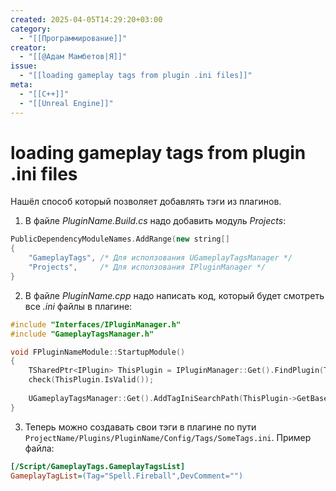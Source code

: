 ```yaml
---
created: 2025-04-05T14:29:20+03:00
category:
  - "[[Программирование]]"
creator:
  - "[[@Адам Мамбетов|Я]]"
issue:
  - "[[loading gameplay tags from plugin .ini files]]"
meta:
  - "[[C++]]"
  - "[[Unreal Engine]]"
---
```


# loading gameplay tags from plugin .ini files
Нашёл способ который позволяет добавлять тэги из плагинов.
 1. В файле *PluginName.Build.cs* надо добавить модуль *Projects*:
``` cpp
PublicDependencyModuleNames.AddRange(new string[]
{
	"GameplayTags", /* Для исползования UGameplayTagsManager */
	"Projects",     /* Для исползования IPluginManager */
}
```

 2. В файле *PluginName.cpp* надо написать код, который будет смотреть все *.ini* файлы в плагине:
``` cpp
#include "Interfaces/IPluginManager.h"
#include "GameplayTagsManager.h"

void FPluginNameModule::StartupModule()
{
	TSharedPtr<IPlugin> ThisPlugin = IPluginManager::Get().FindPlugin(TEXT("BaseGame"));
	check(ThisPlugin.IsValid());
	
	UGameplayTagsManager::Get().AddTagIniSearchPath(ThisPlugin->GetBaseDir() / TEXT("Config") / TEXT("Tags"));
}
```

 3. Теперь можно создавать свои тэги в плагине по пути `ProjectName/Plugins/PluginName/Config/Tags/SomeTags.ini`. Пример файла:
``` ini
[/Script/GameplayTags.GameplayTagsList]
GameplayTagList=(Tag="Spell.Fireball",DevComment="")
```
